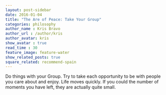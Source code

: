 ```yaml
---
layout: post-sidebar
date: 2016-01-04
title: "The Are of Peace: Take Your Group"
categories: philosophy
author_name : Kris Bravo
author_url : /author/kris
author_avatar: kris
show_avatar : true
read_time : 30
feature_image: feature-water
show_related_posts: true
square_related: recommend-spain
---
```


Do things with your Group. Try to take each opportunity to be with people you care about and enjoy. Life moves quickly. If you could the number of moments you have left, they are actually quite small.

